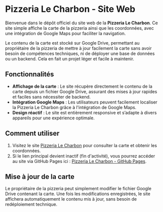 # Pizzeria Le Charbon - Site Web

Bienvenue dans le dépôt officiel du site web de la **Pizzeria Le Charbon**. Ce site simple affiche la carte de la pizzeria ainsi que les coordonnées, avec une intégration de Google Maps pour faciliter la navigation.

Le contenu de la carte est stocké sur Google Drive, permettant au propriétaire de la pizzeria de mettre à jour facilement la carte sans avoir besoin de compétences techniques, ni de déployer une base de données ou un backend. Cela en fait un projet léger et facile à maintenir.

## Fonctionnalités

- **Affichage de la carte** : Le site récupère directement le contenu de la carte depuis un fichier Google Drive, assurant des mises à jour rapides et faciles sans nécessiter de backend.
- **Intégration Google Maps** : Les utilisateurs peuvent facilement localiser la Pizzeria Le Charbon grâce à l'intégration de Google Maps.
- **Design réactif** : Le site est entièrement responsive et s’adapte à divers appareils pour une expérience optimale.

## Comment utiliser

1. Visitez le site [Pizzeria Le Charbon](https://www.pizzeria-le-charbon.com/) pour consulter la carte et obtenir les coordonnées.
2. Si le lien principal devient inactif (fin d'activité), vous pourrez accéder au site via GitHub Pages ici : [Pizzeria Le Charbon - GitHub Pages](https://valentin-morette.github.io/le-charbon-pizza/).

## Mise à jour de la carte

Le propriétaire de la pizzeria peut simplement modifier le fichier Google Drive contenant la carte. Une fois les modifications enregistrées, le site affichera automatiquement le contenu mis à jour, sans besoin de redéploiement technique.
